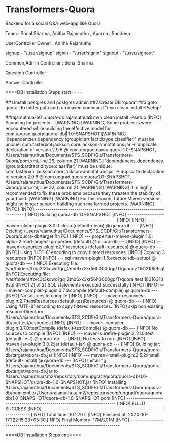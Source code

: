 # Transformers-Quora
Backend for a social Q&amp;A web-app like Quora 

Team : Sonal Sharma, Anitha Rajamuthu , Aparna , Sandeep

UserController Owner : Anitha Rajamuthu

signup - "/user/signup"
signin - "/user/signin" 
signout - "/user/signout" 

Common,Admin Controller : Sonal Sharma

<TBD>

Question Controller 

<TBD>

Answer Controller

<TBD>

====DB Installation Steps start====

##1.Install postgres and postgres admin
##2.Create DB 'quora'
##3.goto quora-db folder path and run maven command "mvn clean install -Psetup"

##rajamuthua-a01:quora-db rajamuthua$ mvn clean install -Psetup
[INFO] Scanning for projects...
[WARNING] 
[WARNING] Some problems were encountered while building the effective model for com.upgrad.quora:quora-db:jar:1.0-SNAPSHOT
[WARNING] 'dependencies.dependency.(groupId:artifactId:type:classifier)' must be unique: com.fasterxml.jackson.core:jackson-annotations:jar -> duplicate declaration of version 2.9.6 @ com.upgrad.quora:quora:1.0-SNAPSHOT, /Users/rajamuthua/Documents/STS_SCDF/Git/Transformers-Quora/pom.xml, line 26, column 21
[WARNING] 'dependencies.dependency.(groupId:artifactId:type:classifier)' must be unique: com.fasterxml.jackson.core:jackson-annotations:jar -> duplicate declaration of version 2.9.6 @ com.upgrad.quora:quora:1.0-SNAPSHOT, /Users/rajamuthua/Documents/STS_SCDF/Git/Transformers-Quora/pom.xml, line 32, column 21
[WARNING] 
[WARNING] It is highly recommended to fix these problems because they threaten the stability of your build.
[WARNING] 
[WARNING] For this reason, future Maven versions might no longer support building such malformed projects.
[WARNING] 
[INFO] 
[INFO] ------------------------------------------------------------------------
[INFO] Building quora-db 1.0-SNAPSHOT
[INFO] ------------------------------------------------------------------------
[INFO] 
[INFO] --- maven-clean-plugin:3.0.0:clean (default-clean) @ quora-db ---
[INFO] Deleting /Users/rajamuthua/Documents/STS_SCDF/Git/Transformers-Quora/quora-db/target
[INFO] 
[INFO] --- properties-maven-plugin:1.0-alpha-2:read-project-properties (default) @ quora-db ---
[INFO] 
[INFO] --- maven-resources-plugin:2.7:resources (default-resources) @ quora-db ---
[INFO] Using 'UTF-8' encoding to copy filtered resources.
[INFO] Copying 3 resources
[INFO] 
[INFO] --- sql-maven-plugin:1.5:execute (db-setup) @ quora-db ---
[INFO] Executing file: /var/folders/fb/c3t3kcwd1gq_2md6xx3kr56h0000gp/T/quora.2116121059sql
[INFO] Executing file: /var/folders/fb/c3t3kcwd1gq_2md6xx3kr56h0000gp/T/quora_test.183163189sql
[INFO] 21 of 21 SQL statements executed successfully
[INFO] 
[INFO] --- maven-compiler-plugin:3.7.0:compile (default-compile) @ quora-db ---
[INFO] No sources to compile
[INFO] 
[INFO] --- maven-resources-plugin:2.7:testResources (default-testResources) @ quora-db ---
[INFO] Using 'UTF-8' encoding to copy filtered resources.
[INFO] skip non existing resourceDirectory /Users/rajamuthua/Documents/STS_SCDF/Git/Transformers-Quora/quora-db/src/test/resources
[INFO] 
[INFO] --- maven-compiler-plugin:3.7.0:testCompile (default-testCompile) @ quora-db ---
[INFO] No sources to compile
[INFO] 
[INFO] --- maven-surefire-plugin:2.21.0:test (default-test) @ quora-db ---
[INFO] No tests to run.
[INFO] 
[INFO] --- maven-jar-plugin:3.0.2:jar (default-jar) @ quora-db ---
[INFO] Building jar: /Users/rajamuthua/Documents/STS_SCDF/Git/Transformers-Quora/quora-db/target/quora-db.jar
[INFO] 
[INFO] --- maven-install-plugin:2.5.2:install (default-install) @ quora-db ---
[INFO] Installing /Users/rajamuthua/Documents/STS_SCDF/Git/Transformers-Quora/quora-db/target/quora-db.jar to /Users/rajamuthua/.m2/repository/com/upgrad/quora/quora-db/1.0-SNAPSHOT/quora-db-1.0-SNAPSHOT.jar
[INFO] Installing /Users/rajamuthua/Documents/STS_SCDF/Git/Transformers-Quora/quora-db/pom.xml to /Users/rajamuthua/.m2/repository/com/upgrad/quora/quora-db/1.0-SNAPSHOT/quora-db-1.0-SNAPSHOT.pom
[INFO] ------------------------------------------------------------------------
[INFO] BUILD SUCCESS
[INFO] ------------------------------------------------------------------------
[INFO] Total time: 10.270 s
[INFO] Finished at: 2020-10-17T22:15:23+05:30
[INFO] Final Memory: 17M/201M
[INFO] ------------------------------------------------------------------------


====DB Installation Steps end====
